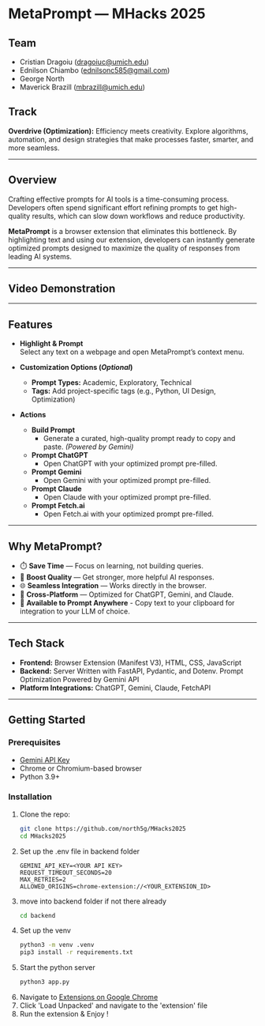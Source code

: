 # MetaPrompt — MHacks 2025

## Team
- Cristian Dragoiu (dragoiuc@umich.edu)
- Ednilson Chiambo (ednilsonc585@gmail.com)
- George North
- Maverick Brazill (mbrazill@umich.edu)

## Track
**Overdrive (Optimization):** Efficiency meets creativity. Explore algorithms, automation, and design strategies that make processes faster, smarter, and more seamless.

---

## Overview
Crafting effective prompts for AI tools is a time-consuming process. Developers often spend significant effort refining prompts to get high-quality results, which can slow down workflows and reduce productivity.

**MetaPrompt** is a browser extension that eliminates this bottleneck. By highlighting text and using our extension, developers can instantly generate optimized prompts designed to maximize the quality of responses from leading AI systems.

---

## Video Demonstration

---

## Features

- **Highlight & Prompt**  
  Select any text on a webpage and open MetaPrompt’s context menu.

- **Customization Options (*Optional*)**  
  - **Prompt Types:** Academic, Exploratory, Technical  
  - **Tags:** Add project-specific tags (e.g., Python, UI Design, Optimization)

- **Actions**  
  - **Build Prompt**  
    - Generate a curated, high-quality prompt ready to copy and paste. *(Powered by Gemini)*  
  - **Prompt ChatGPT**  
    - Open ChatGPT with your optimized prompt pre-filled.  
  - **Prompt Gemini**  
    - Open Gemini with your optimized prompt pre-filled.  
  - **Prompt Claude**  
    - Open Claude with your optimized prompt pre-filled.  
  - **Prompt Fetch.ai**
    - Open Fetch.ai with your optimized prompt pre-filled.

---

## Why MetaPrompt?
- ⏱️ **Save Time** — Focus on learning, not building queries.  
- 🎯 **Boost Quality** — Get stronger, more helpful AI responses.  
- 🌐 **Seamless Integration** — Works directly in the browser.  
- 🔀 **Cross-Platform** — Optimized for ChatGPT, Gemini, and Claude.
- 💎 **Available to Prompt Anywhere** - Copy text to your clipboard for integration to your LLM of choice.

---

## Tech Stack
- **Frontend:** Browser Extension (Manifest V3), HTML, CSS, JavaScript
- **Backend:** Server Written with FastAPI, Pydantic, and Dotenv. Prompt Optimization Powered by Gemini API  
- **Platform Integrations:** ChatGPT, Gemini, Claude, FetchAPI  

---

## Getting Started

### Prerequisites
- [Gemini API Key](https://ai.google.dev/gemini-api/docs/api-key)
- Chrome or Chromium-based browser  
- Python 3.9+

### Installation
1. Clone the repo:
   ```bash
   git clone https://github.com/north5g/MHacks2025
   cd MHacks2025
   ```
2. Set up the .env file in backend folder
    ```
    GEMINI_API_KEY=<YOUR API KEY>
    REQUEST_TIMEOUT_SECONDS=20
    MAX_RETRIES=2
    ALLOWED_ORIGINS=chrome-extension://<YOUR_EXTENSION_ID>
    ```
3. move into backend folder if not there already
    ```bash
    cd backend
    ```
4. Set up the venv
    ```bash
    python3 -m venv .venv
    pip3 install -r requirements.txt
    ```
5.  Start the python server
    ```python
    python3 app.py
    ```
6. Navigate to [Extensions on Google Chrome](chrome://extensions/)
7. Click 'Load Unpacked' and navigate to the 'extension' file
8. Run the extension & Enjoy !
